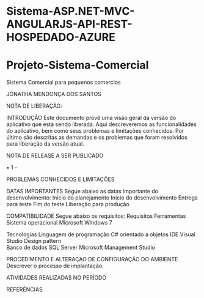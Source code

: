 # Sistema-ASP.NET-MVC-ANGULARJS-API-REST-HOSPEDADO-AZURE

# Projeto-Sistema-Comercial
Sistema Comercial para pequenos comercios



JÔNATHA MENDONÇA DOS SANTOS 

NOTA DE LIBERAÇÃO:

INTRODUÇÃO Este documento provê uma visão geral da versão do aplicativo que está sendo liberada. Aqui descreveremos as funcionalidades do aplicativo, bem como seus problemas e limitações conhecidos. Por último são descritas as demandas e os problemas que foram resolvidos para liberação da versão atual.

NOTA DE RELEASE A SER PUBLICADO 

•	1 –

PROBLEMAS CONHECIDOS E LIMITAÇÕES

DATAS IMPORTANTES 
Segue abaixo as datas importante do desenvolvimento: 
Início do planejamento 
Início do desenvolvimento 
Entrega para teste Fim do teste Liberação para produção

COMPATIBILIDADE Segue abaixo os requisitos: 
Requisitos	Ferramentas Sistema operacional	Microsoft Windows 7

Tecnologias 
Linguagem de programação C# orientado a objetos 
IDE Visual Studio 
Design pattern	
Banco de dados SQL Server Microsoft Management Studio

PROCEDIMENTO E ALTERAÇAO DE CONFIGURAÇÃO DO AMBIENTE 
Descrever o processo de implantação.

ATIVIDADES REALIZADAS NO PERÍODO

REFERÊNCIAS
